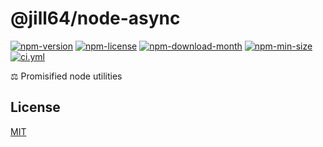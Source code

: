 <!----- BEGIN GHOST DOCS HEADER ----->

# @jill64/node-async


<!----- BEGIN GHOST DOCS BADGES ----->
<a href="https://npmjs.com/package/@jill64/node-async"><img src="https://img.shields.io/npm/v/@jill64/node-async" alt="npm-version" /></a> <a href="https://npmjs.com/package/@jill64/node-async"><img src="https://img.shields.io/npm/l/@jill64/node-async" alt="npm-license" /></a> <a href="https://npmjs.com/package/@jill64/node-async"><img src="https://img.shields.io/npm/dm/@jill64/node-async" alt="npm-download-month" /></a> <a href="https://npmjs.com/package/@jill64/node-async"><img src="https://img.shields.io/bundlephobia/min/@jill64/node-async" alt="npm-min-size" /></a> <a href="https://github.com/jill64/node-async/actions/workflows/ci.yml"><img src="https://github.com/jill64/node-async/actions/workflows/ci.yml/badge.svg" alt="ci.yml" /></a>
<!----- END GHOST DOCS BADGES ----->


⚖️ Promisified node utilities

<!----- END GHOST DOCS HEADER ----->

<!----- BEGIN GHOST DOCS FOOTER ----->

## License

[MIT](LICENSE)

<!----- END GHOST DOCS FOOTER ----->

